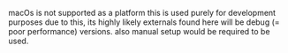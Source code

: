 macOs is not supported as a platform this is used purely for development purposes
due to this, its highly likely externals found here will be debug (= poor performance) versions.
also manual setup would be required to be used.

